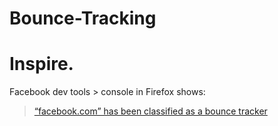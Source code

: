 # Bounce-Tracking
# Inspire.
Facebook <F12> dev tools > console in Firefox shows:
>[“facebook.com” has been classified as a bounce tracker](https://www.google.com/search?q=%E2%80%9Cfacebook.com%E2%80%9D+has+been+classified+as+a+bounce+tracker)
